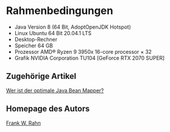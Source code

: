 # Rahmenbedingungen

* Java Version 8 (64 Bit, AdoptOpenJDK Hotspot)
* Linux Ubuntu 64 Bit 20.04.1 LTS
* Desktop-Rechner
* Speicher 64 GB
* Prozessor AMD® Ryzen 9 3950x 16-core processor × 32
* Grafik NVIDIA Corporation TU104 [GeForce RTX 2070 SUPER]

## Zugehörige Artikel

[Wer ist der optimale Java Bean Mapper?](https://www.frank-rahn.de/java-bean-mapper/?utm_source=github&utm_medium=readme&utm_campaign=performance&utm_content=bean-mapper-test-docs-jdk8-11)

## Homepage des Autors

[Frank W. Rahn](https://www.frank-rahn.de/?utm_source=github&utm_medium=readme&utm_campaign=performance&utm_content=bean-mapper-test-docs-jdk8-11)